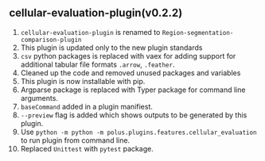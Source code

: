 ## cellular-evaluation-plugin(v0.2.2)

1. `cellular-evaluation-plugin` is renamed to `Region-segmentation-comparison-plugin`
2. This plugin is updated only to the new plugin standards
3. `csv` python packages is replaced with vaex for adding support for additional tabular file formats `.arrow`, `.feather`.
4. Cleaned up the code and removed unused packages and variables
5. This plugin is now installable with pip.
6. Argparse package is replaced with Typer package for command line arguments.
7. `baseCommand` added in a plugin manifiest.
8. `--preview` flag is added which shows outputs to be generated by this plugin.
9. Use `python -m python -m polus.plugins.features.cellular_evaluation` to run plugin from command line.
10. Replaced `Unittest` with `pytest` package.
